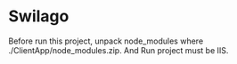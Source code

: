 # Swilago
Before run this project, unpack node_modules where ./ClientApp/node_modules.zip.
And Run project must be IIS.